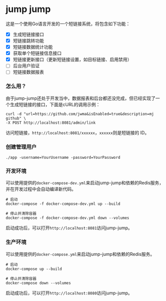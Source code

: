 jump jump
===
这是一个使用Go语言开发的一个短链接系统，将包含如下功能：
- [x] 生成短链接接口
- [x] 短链接跳转功能
- [x] 短链接数据统计功能
- [x] 获取单个短链接信息接口
- [x] 短链接更新接口（更新短链接设置，如目标链接、启用禁用）
- [ ] 后台用户验证
- [ ] 短链接数据报表

### 怎么用？
由于jump-jump还处于开发当中，数据报表和后台都还没完成，但已经实现了一个生成短链接的接口，下面是cURL的调用示例：
```
curl -d "url=https://github.com/jwma&isEnabled=true&description=mj github" \
-X POST http://localhost:8081/admin/link
```

访问短链接，`http://localhost:8081/xxxxxx`，`xxxxxx`则是短链接的 ID。

### 创建管理用户
`./app -username=YourUsername -password=YourPassword`

### 开发环境
可以使用提供的`docker-compose-dev.yml`来启动jump-jump和依赖的Redis服务，并在开发过程中会自动编译新代码。
```
# 启动
docker-compose -f docker-compose-dev.yml up --build

# 停止并清除容器
docker-compose -f docker-compose-dev.yml down --volumes
```
启动成功后，可以打开`http://localhost:8081`访问jump-jump。

### 生产环境
可以使用提供的`docker-compose.yml`来启动jump-jump和依赖的Redis服务。
```
# 启动
docker-compose up --build

# 停止并清除容器
docker-compose down --volumes
```
启动成功后，可以打开`http://localhost:8080`访问jump-jump。

